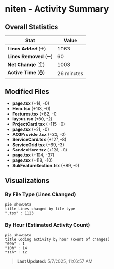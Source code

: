 # niten - Activity Summary 

## Overall Statistics

| Stat                   | Value                                                             |
| ---------------------- | ----------------------------------------------------------------- |
| **Lines Added** (➕)   | 1063                                          |
| **Lines Removed** (➖) | 60                                        |
| **Net Change** (↕)    | 1003                |
| **Active Time** (⌚)   | 26 minutes |


## Modified Files
- **page.tsx** (+14, -0)
- **Hero.tsx** (+113, -0)
- **Features.tsx** (+82, -0)
- **layout.tsx** (+60, -2)
- **ProjectCard.tsx** (+115, -0)
- **page.tsx** (+21, -0)
- **AOSProvider.tsx** (+23, -0)
- **ServiceCard.tsx** (+127, -8)
- **ServiceGrid.tsx** (+69, -3)
- **ServiceHero.tsx** (+128, -0)
- **page.tsx** (+104, -37)
- **page.tsx** (+118, -10)
- **SubFeatureSection.tsx** (+89, -0)

## Visualizations

### By File Type (Lines Changed)

```mermaid
pie showData
title Lines changed by file type
".tsx" : 1123
```

### By Hour (Estimated Activity Count)

```mermaid
pie showData
title Coding activity by hour (count of changes)
"09h" : 1
"10h" : 14
"11h" : 12
```


> **Last Updated:** 5/7/2025, 11:06:57 AM